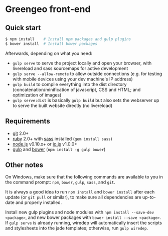 # Greengeo front-end

## Quick start

~~~sh
$ npm install    # Install npm packages and gulp plugins
$ bower install  # Install bower packages
~~~

Afterwards, depending on what you need:

* `gulp serve` to serve the project locally and open your browser, with livereload and sass sourcemaps for active development
* `gulp serve --allow-remote` to allow outside connections (e.g. for testing with mobile devices using your dev machine's IP address)
* `gulp build` to compile everything into the dist directory (concatenation/minification of javascript, CSS and HTML; and optimization of images)
* `gulp serve:dist` is basically `gulp build` but also sets the webserver up to serve the built website directly (no livereload)

## Requirements

* [git](http://git-scm.com) 2.0+
* [ruby](http://www.ruby-lang.org) 2.0+ with [sass](http://sass-lang.com/) installed (`gem install sass`)
* [node.js](https://nodejs.org) v0.10.x+ or [io.js](https://iojs.org) v1.0.0+
* [gulp](http://gulpjs.com/) and [bower](http://bower.io) (`npm install -g gulp bower`)

## Other notes

On Windows, make sure that the following commands are available to you in the command prompt: `npm`, `bower`, `gulp`, `sass`, and `git`.

It is always a good idea to run `npm install` and `bower install` after each update (or `git pull` or similar), to make sure all dependencies are up-to-date and properly installed.

Install new gulp plugins and node modules with `npm install --save-dev <package>`, and new bower packages with `bower install --save <package>`. If `gulp serve` is already running, wiredep will automatically insert the scripts and stylesheets into the jade templates; otherwise, run `gulp wiredep`.
